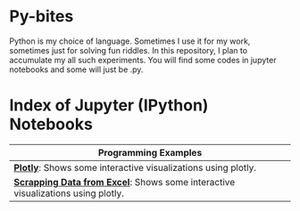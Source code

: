 # Py-bites

Python is my choice of language. Sometimes I use it for my work, sometimes just for solving fun riddles. In this repository, I plan to accumulate my all such experiments. You will find some codes in jupyter notebooks and some will just be .py. 

# Index of Jupyter (IPython) Notebooks

|Programming Examples|
|---|
|[**Plotly**](Plotly.ipynb): Shows some interactive visualizations using plotly.|
|[**Scrapping Data from Excel**](Scrapping_Data_from_Excel.ipynb): Shows some interactive visualizations using plotly.|
